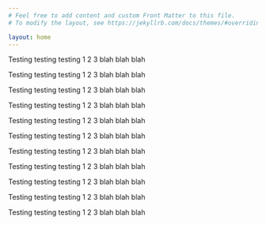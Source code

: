 ```yaml
---
# Feel free to add content and custom Front Matter to this file.
# To modify the layout, see https://jekyllrb.com/docs/themes/#overriding-theme-defaults

layout: home
---
```


Testing testing testing 1 2 3 blah blah blah

Testing testing testing 1 2 3 blah blah blah

Testing testing testing 1 2 3 blah blah blah

Testing testing testing 1 2 3 blah blah blah

Testing testing testing 1 2 3 blah blah blah

Testing testing testing 1 2 3 blah blah blah

Testing testing testing 1 2 3 blah blah blah

Testing testing testing 1 2 3 blah blah blah

Testing testing testing 1 2 3 blah blah blah

Testing testing testing 1 2 3 blah blah blah

Testing testing testing 1 2 3 blah blah blah
